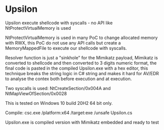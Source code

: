 # Upsilon
Upsilon execute shellcode with syscalls - no API like NtProtectVirtualMemory is used

NtProtectVirtualMemory is used in many PoC to change allocated memory with RWX, this PoC do not use any API calls but create a MemoryMappedFile
to execute our shellcode with syscalls.

Resolver function is just a "sinkhole" for the Mimikatz payload, Mimikatz is converted to shellcode and then converted to 3 digits numeric format, 
the final code is pasted in the compiled Upsilon.exe with a hex editor, this technique breaks the string logic in C# string and makes it hard for
AV/EDR to analyse the contex both before execution and at execution.

Two syscalls is used: NtCreateSection/0x004A and NtMapViewOfSection/0x0028

This is tested on Windows 10 build 20H2 64 bit only.

Compile: csc.exe /platform:x64 /target:exe /unsafe Upsilon.cs

Upsilon.exe is compiled version with Mimikatz embedded and ready to test
